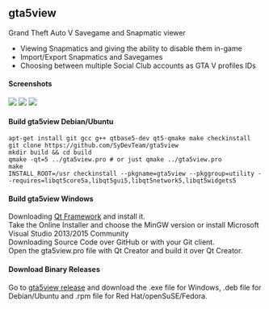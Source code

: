 ## gta5view
Grand Theft Auto V Savegame and Snapmatic viewer

- Viewing Snapmatics and giving the ability to disable them in-game
- Import/Export Snapmatics and Savegames
- Choosing between multiple Social Club accounts as GTA V profiles IDs

#### Screenshots
<img src="https://i.imgur.com/76Su0uf.png"/>
<img src="https://i.imgur.com/IOb5QIi.png"/>
<img src="https://i.imgur.com/qkCQ26U.png"/>

#### Build gta5view Debian/Ubuntu

	apt-get install git gcc g++ qtbase5-dev qt5-qmake make checkinstall
	git clone https://github.com/SyDevTeam/gta5view
	mkdir build && cd build
	qmake -qt=5 ../gta5view.pro # or just qmake ../gta5view.pro
	make
	INSTALL_ROOT=/usr checkinstall --pkgname=gta5view --pkggroup=utility --requires=libqt5core5a,libqt5gui5,libqt5network5,libqt5widgets5

#### Build gta5view Windows

Downloading <a href="https://www.qt.io/">Qt Framework</a> and install it.<br>
Take the Online Installer and choose the MinGW version or install Microsoft Visual Studio 2013/2015 Community<br>
Downloading Source Code over GitHub or with your Git client.<br>
Open the gta5view.pro file with Qt Creator and build it over Qt Creator.<br>

#### Download Binary Releases

Go to <a href="https://github.com/SyDevTeam/gta5view/releases">gta5view release</a> and download the .exe file for Windows, .deb file for Debian/Ubuntu and .rpm file for Red Hat/openSuSE/Fedora.
